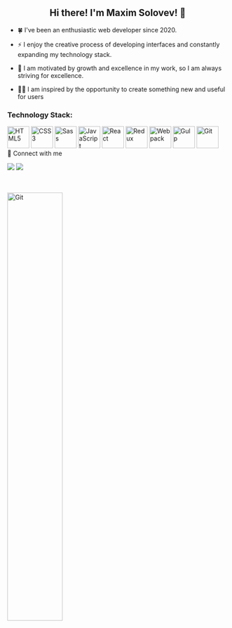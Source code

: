 <h2 align="center">Hi there! I'm Maxim Solovev! 👋

<br>

</h2>

- 🍀 I've been an enthusiastic web developer since 2020.

-  ⚡ I enjoy the creative process of developing interfaces and constantly expanding my technology stack.

- 🙌 I am motivated by growth and excellence in my work, so I am always striving for excellence.

- 👨‍💻 I am inspired by the opportunity to create something new and useful for users

<h3>Technology Stack:</h3>

<img src='https://cdn.jsdelivr.net/gh/devicons/devicon/icons/html5/html5-original.svg' title='HTML5' width='50px'/>
<img src='https://cdn.jsdelivr.net/gh/devicons/devicon/icons/css3/css3-original.svg' title='CSS3' width='50px'/>
<img src='https://cdn.jsdelivr.net/gh/devicons/devicon/icons/sass/sass-original.svg' title='Sass' width='50px'/>
<img src='https://cdn.jsdelivr.net/gh/devicons/devicon/icons/javascript/javascript-original.svg' title='JavaScript' width='50px'/>
<img src='https://cdn.jsdelivr.net/gh/devicons/devicon/icons/react/react-original.svg' title='React' width='50px'/>
<img src='https://cdn.jsdelivr.net/gh/devicons/devicon/icons/redux/redux-original.svg' title='Redux' width='50px'/>
<img src='https://cdn.jsdelivr.net/gh/devicons/devicon/icons/webpack/webpack-original.svg' title='Webpack' width='50px'/>
<img src='https://cdn.jsdelivr.net/gh/devicons/devicon/icons/gulp/gulp-plain.svg' title='Gulp' width='50px'/>
<img src='https://cdn.jsdelivr.net/gh/devicons/devicon/icons/git/git-original.svg' title='Git' width='50px'/>

<br>
🔗 Connect with me

<br>

[![](https://img.shields.io/badge/LinkedIn-0077B5?style=for-the-badge&logo=linkedin&logoColor=white)](https://www.linkedin.com/in/m-solo)
[![](https://img.shields.io/badge/Telegram-2CA5E0?style=for-the-badge&logo=telegram&logoColor=white)](https://t.me/max_solo_dev)

<br>
<br>

<img src='https://media1.giphy.com/media/v1.Y2lkPTc5MGI3NjExOGIyZTFiMDc4ZWZiYTYwYTJmYTgxNTRjMWUxMTc5ZTFlMGUxMzk1YyZlcD12MV9pbnRlcm5hbF9naWZzX2dpZklkJmN0PWc/qgQUggAC3Pfv687qPC/giphy.gif' title='Git' width='50%'/>
